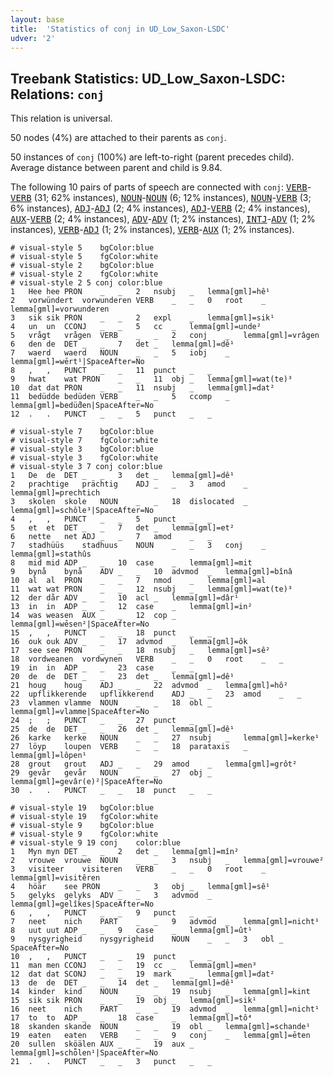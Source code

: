```yaml
---
layout: base
title:  'Statistics of conj in UD_Low_Saxon-LSDC'
udver: '2'
---
```


## Treebank Statistics: UD_Low_Saxon-LSDC: Relations: `conj`

This relation is universal.

50 nodes (4%) are attached to their parents as `conj`.

50 instances of `conj` (100%) are left-to-right (parent precedes child).
Average distance between parent and child is 9.84.

The following 10 pairs of parts of speech are connected with `conj`: <tt><a href="nds_lsdc-pos-VERB.html">VERB</a></tt>-<tt><a href="nds_lsdc-pos-VERB.html">VERB</a></tt> (31; 62% instances), <tt><a href="nds_lsdc-pos-NOUN.html">NOUN</a></tt>-<tt><a href="nds_lsdc-pos-NOUN.html">NOUN</a></tt> (6; 12% instances), <tt><a href="nds_lsdc-pos-NOUN.html">NOUN</a></tt>-<tt><a href="nds_lsdc-pos-VERB.html">VERB</a></tt> (3; 6% instances), <tt><a href="nds_lsdc-pos-ADJ.html">ADJ</a></tt>-<tt><a href="nds_lsdc-pos-ADJ.html">ADJ</a></tt> (2; 4% instances), <tt><a href="nds_lsdc-pos-ADJ.html">ADJ</a></tt>-<tt><a href="nds_lsdc-pos-VERB.html">VERB</a></tt> (2; 4% instances), <tt><a href="nds_lsdc-pos-AUX.html">AUX</a></tt>-<tt><a href="nds_lsdc-pos-VERB.html">VERB</a></tt> (2; 4% instances), <tt><a href="nds_lsdc-pos-ADV.html">ADV</a></tt>-<tt><a href="nds_lsdc-pos-ADV.html">ADV</a></tt> (1; 2% instances), <tt><a href="nds_lsdc-pos-INTJ.html">INTJ</a></tt>-<tt><a href="nds_lsdc-pos-ADV.html">ADV</a></tt> (1; 2% instances), <tt><a href="nds_lsdc-pos-VERB.html">VERB</a></tt>-<tt><a href="nds_lsdc-pos-ADJ.html">ADJ</a></tt> (1; 2% instances), <tt><a href="nds_lsdc-pos-VERB.html">VERB</a></tt>-<tt><a href="nds_lsdc-pos-AUX.html">AUX</a></tt> (1; 2% instances).


~~~ conllu
# visual-style 5	bgColor:blue
# visual-style 5	fgColor:white
# visual-style 2	bgColor:blue
# visual-style 2	fgColor:white
# visual-style 2 5 conj	color:blue
1	Hee	hee	PRON	_	_	2	nsubj	_	lemma[gml]=hê¹
2	vorwündert	vorwunderen	VERB	_	_	0	root	_	lemma[gml]=vorwunderen
3	sik	sik	PRON	_	_	2	expl	_	lemma[gml]=sik¹
4	un	un	CCONJ	_	_	5	cc	_	lemma[gml]=unde²
5	vrågt	vrågen	VERB	_	_	2	conj	_	lemma[gml]=vrâgen
6	den	de	DET	_	_	7	det	_	lemma[gml]=dê¹
7	waerd	waerd	NOUN	_	_	5	iobj	_	lemma[gml]=wērt¹|SpaceAfter=No
8	,	,	PUNCT	_	_	11	punct	_	_
9	hwat	wat	PRON	_	_	11	obj	_	lemma[gml]=wat(te)³
10	dat	dat	PRON	_	_	11	nsubj	_	lemma[gml]=dat²
11	bedüdde	bedüden	VERB	_	_	5	ccomp	_	lemma[gml]=bedü̂den|SpaceAfter=No
12	.	.	PUNCT	_	_	5	punct	_	_

~~~


~~~ conllu
# visual-style 7	bgColor:blue
# visual-style 7	fgColor:white
# visual-style 3	bgColor:blue
# visual-style 3	fgColor:white
# visual-style 3 7 conj	color:blue
1	De	de	DET	_	_	3	det	_	lemma[gml]=dê¹
2	prachtige	prächtig	ADJ	_	_	3	amod	_	lemma[gml]=prechtich
3	skolen	skole	NOUN	_	_	18	dislocated	_	lemma[gml]=schôle³|SpaceAfter=No
4	,	,	PUNCT	_	_	5	punct	_	_
5	et	et	DET	_	_	7	det	_	lemma[gml]=et²
6	nette	net	ADJ	_	_	7	amod	_	_
7	stadhüüs	stadhuus	NOUN	_	_	3	conj	_	lemma[gml]=stathûs
8	mid	mid	ADP	_	_	10	case	_	lemma[gml]=mit
9	bynå	bynå	ADV	_	_	10	advmod	_	lemma[gml]=bînâ
10	al	al	PRON	_	_	7	nmod	_	lemma[gml]=al
11	wat	wat	PRON	_	_	12	nsubj	_	lemma[gml]=wat(te)³
12	der	dår	ADV	_	_	10	acl	_	lemma[gml]=dâr¹
13	in	in	ADP	_	_	12	case	_	lemma[gml]=in²
14	was	weasen	AUX	_	_	12	cop	_	lemma[gml]=wēsen²|SpaceAfter=No
15	,	,	PUNCT	_	_	18	punct	_	_
16	ouk	ouk	ADV	_	_	17	advmod	_	lemma[gml]=ôk
17	see	see	PRON	_	_	18	nsubj	_	lemma[gml]=sê²
18	vordweanen	vordwynen	VERB	_	_	0	root	_	_
19	in	in	ADP	_	_	23	case	_	_
20	de	de	DET	_	_	23	det	_	lemma[gml]=dê¹
21	houg	houg	ADJ	_	_	22	advmod	_	lemma[gml]=hô²
22	upflikkerende	upflikkerend	ADJ	_	_	23	amod	_	_
23	vlammen	vlamme	NOUN	_	_	18	obl	_	lemma[gml]=vlamme|SpaceAfter=No
24	;	;	PUNCT	_	_	27	punct	_	_
25	de	de	DET	_	_	26	det	_	lemma[gml]=dê¹
26	karke	kerke	NOUN	_	_	27	nsubj	_	lemma[gml]=kerke¹
27	löyp	loupen	VERB	_	_	18	parataxis	_	lemma[gml]=lôpen¹
28	grout	grout	ADJ	_	_	29	amod	_	lemma[gml]=grôt²
29	gevår	gevår	NOUN	_	_	27	obj	_	lemma[gml]=gevâr(e)²|SpaceAfter=No
30	.	.	PUNCT	_	_	18	punct	_	_

~~~


~~~ conllu
# visual-style 19	bgColor:blue
# visual-style 19	fgColor:white
# visual-style 9	bgColor:blue
# visual-style 9	fgColor:white
# visual-style 9 19 conj	color:blue
1	Myn	myn	DET	_	_	2	det	_	lemma[gml]=mîn²
2	vrouwe	vrouwe	NOUN	_	_	3	nsubj	_	lemma[gml]=vrouwe²
3	visiteer	visiteren	VERB	_	_	0	root	_	lemma[gml]=visitêren
4	höär	see	PRON	_	_	3	obj	_	lemma[gml]=sê¹
5	gelyks	gelyks	ADV	_	_	3	advmod	_	lemma[gml]=gelîkes|SpaceAfter=No
6	,	,	PUNCT	_	_	9	punct	_	_
7	neet	nich	PART	_	_	9	advmod	_	lemma[gml]=nicht¹
8	uut	uut	ADP	_	_	9	case	_	lemma[gml]=ût¹
9	nysgyrigheid	nysgyrigheid	NOUN	_	_	3	obl	_	SpaceAfter=No
10	,	,	PUNCT	_	_	19	punct	_	_
11	man	men	CCONJ	_	_	19	cc	_	lemma[gml]=men³
12	dat	dat	SCONJ	_	_	19	mark	_	lemma[gml]=dat²
13	de	de	DET	_	_	14	det	_	lemma[gml]=dê¹
14	kinder	kind	NOUN	_	_	19	nsubj	_	lemma[gml]=kint
15	sik	sik	PRON	_	_	19	obj	_	lemma[gml]=sik¹
16	neet	nich	PART	_	_	19	advmod	_	lemma[gml]=nicht¹
17	to	to	ADP	_	_	18	case	_	lemma[gml]=tô⁴
18	skanden	skande	NOUN	_	_	19	obl	_	lemma[gml]=schande¹
19	eaten	eaten	VERB	_	_	9	conj	_	lemma[gml]=ēten
20	sullen	sköälen	AUX	_	_	19	aux	_	lemma[gml]=schȫlen¹|SpaceAfter=No
21	.	.	PUNCT	_	_	3	punct	_	_

~~~


